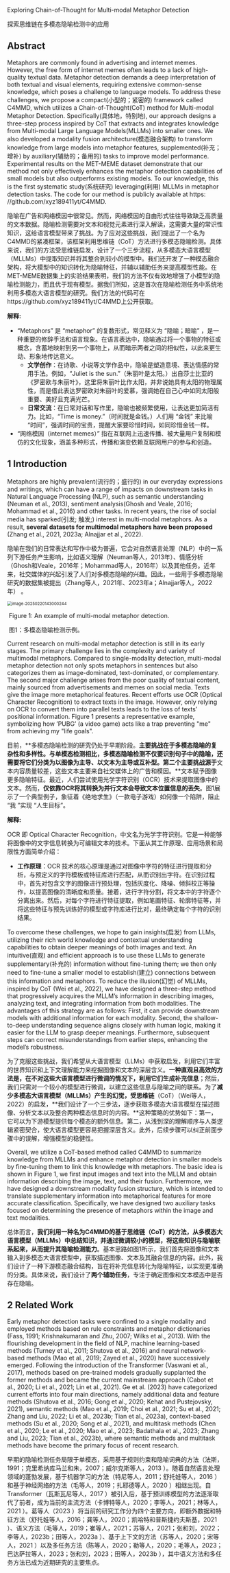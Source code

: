Exploring Chain-of-Thought for Multi-modal Metaphor Detection

探索思维链在多模态隐喻检测中的应用

## Abstract

Metaphors are commonly found in advertising and internet memes. However, the free form of internet memes often leads to a lack of high-quality textual data. Metaphor detection demands a deep interpretation of both textual and visual elements, requiring extensive common-sense knowledge, which poses a challenge to language models. To address these challenges, we propose a compact(小型的；紧密的) framework called C4MMD, which utilizes a Chain-of-Thought(CoT) method for Multi-modal Metaphor Detection. Specifically(具体地，特别地), our approach designs a three-step process inspired by CoT that extracts and integrates knowledge from Multi-modal Large Language Models(MLLMs) into smaller ones. We also developed a modality fusion architecture(模态融合架构) to transform knowledge from large models into metaphor features, supplemented(补充；增补) by auxiliary(辅助的；备用的) tasks to improve model performance. Experimental results on the MET-MEME dataset demonstrate that our method not only effectively enhances the metaphor detection capabilities of small models but also outperforms existing models. To our knowledge, this is the first systematic study(系统研究) leveraging(利用) MLLMs in metaphor detection tasks. The code for our method is publicly available at https: //github.com/xyz189411yt/C4MMD.

隐喻在广告和网络模因中很常见。然而，网络模因的自由形式往往导致缺乏高质量的文本数据。隐喻检测需要对文本和视觉元素进行深入解读，这需要大量的常识性知识，这给语言模型带来了挑战。为了应对这些挑战，我们提出了一个名为C4MMD的紧凑框架，该框架利用思维链（CoT）方法进行多模态隐喻检测。具体来说，我们的方法受思维链启发，设计了一个三步流程，从多模态大语言模型（MLLMs）中提取知识并将其整合到较小的模型中。我们还开发了一种模态融合架构，将大模型中的知识转化为隐喻特征，并辅以辅助任务来提高模型性能。在MET-MEME数据集上的实验结果表明，我们的方法不仅有效地增强了小模型的隐喻检测能力，而且优于现有模型。据我们所知，这是首次在隐喻检测任务中系统地利用多模态大语言模型的研究。我们方法的代码可在https://github.com/xyz189411yt/C4MMD上公开获取。 

**解释:**

- “Metaphors” 是 “metaphor” 的复数形式，常见释义为 “隐喻；暗喻” ，是一种重要的修辞手法和语言现象。在语言表达中，隐喻通过将一个事物的特征或概念，含蓄地映射到另一个事物上，从而暗示两者之间的相似性，以此来更生动、形象地传达意义。
  - **文学创作**：在诗歌、小说等文学作品中，隐喻是塑造意境、表达情感的常用手法。例如，“Juliet is the sun.”（朱丽叶是太阳。）出自莎士比亚的《罗密欧与朱丽叶》，这里将朱丽叶比作太阳，并非说她具有太阳的物理属性，而是借此表达罗密欧对朱丽叶的爱慕，强调她在自己心中如同太阳般重要、美好且充满光芒。
  - **日常交流**：在日常对话和写作里，隐喻也被频繁使用，让表达更加简洁有力。比如，“Time is money.”（时间就是金钱。）人们用 “金钱” 来比喻 “时间”，强调时间的宝贵，提醒大家要珍惜时间，如同珍惜金钱一样。
- “网络模因（internet memes）” 指在互联网上迅速传播、被大量用户复制和模仿的文化现象，涵盖多种形式，传播和演变依赖互联网用户的参与和创造。

## 1 Introduction

Metaphors are highly prevalent(流行的；盛行的) in our everyday expressions and writings, which can have a range of impacts on downstream tasks in Natural Language Processing (NLP), such as semantic understanding (Neuman et al., 2013), sentiment analysis(Ghosh and Veale, 2016; Mohammad et al., 2016) and other tasks. In recent years, the rise of social media has sparked(引发; 触发;) interest in multi-modal metaphors. As a result, **several datasets for multimodal metaphors have been proposed** (Zhang et al., 2021, 2023a; Alnajjar et al., 2022).

隐喻在我们的日常表达和写作中极为普遍，它会对自然语言处理（NLP）中的一系列下游任务产生影响，比如语义理解（Neuman等人，2013年）、情感分析（Ghosh和Veale，2016年；Mohammad等人，2016年）以及其他任务。近年来，社交媒体的兴起引发了人们对多模态隐喻的兴趣。因此，一些用于多模态隐喻研究的数据集被提出（Zhang等人，2021年、2023年a；Alnajjar等人，2022年） 。 

<img src="https://gitee.com/zhang-junjie123/picture/raw/master/image/20250220143259781.png" alt="image-20250220143000244" style="zoom:67%;" />

​														Figure 1: An example of multi-modal metaphor detection.

​														图1：多模态隐喻检测示例。

Current research on multi-modal metaphor detection is still in its early stages. The primary challenge lies in the complexity and variety of multimodal metaphors. Compared to single-modality detection, multi-modal metaphor detection not only spots metaphors in sentences but also categorizes them as image-dominated, text-dominated, or complementary. The second major challenge arises from the poor quality of textual content, mainly sourced from advertisements and memes on social media. Texts give the image more metaphorical features. Recent efforts use OCR (Optical Character Recognition) to extract texts in the image. However, only relying on OCR to convert them into parallel texts leads to the loss of texts’ positional information. Figure 1 presents a representative example, symbolizing how ’PUBG’ (a video game) acts like a trap preventing "me" from achieving my "life goals".

目前，**多模态隐喻检测的研究仍处于早期阶段。**主要挑战在于多模态隐喻的复杂性和多样性。**与单模态检测相比，多模态隐喻检测不仅要识别句子中的隐喻，还需要将它们分类为以图像为主导、以文本为主导或互补型**。第二个主要挑战源于**文本内容质量较差，这些文本主要来自社交媒体上的广告和模因。**文本赋予图像更多隐喻特征。最近，人们尝试使用光学字符识别（OCR）技术来提取图像中的文本。然而，**仅依靠OCR将其转换为并行文本会导致文本位置信息的丢失**。图1展示了一个典型例子，象征着《绝地求生》（一款电子游戏）如何像一个陷阱，阻止 “我 ”实现 “人生目标”。 

**解释:**

OCR 即 Optical Character Recognition，中文名为光学字符识别。它是一种能够将图像中的文字信息转换为可编辑文本的技术。下面从其工作原理、应用场景和局限性方面简单介绍：

- **工作原理**：OCR 技术的核心原理是通过对图像中字符的特征进行提取和分析，与预定义的字符模板或特征库进行匹配，从而识别出字符。在识别过程中，首先对包含文字的图像进行预处理，包括灰度化、降噪、倾斜校正等操作，以提高图像的清晰度和质量。接着，进行字符分割，将文本中的字符逐个分离出来。然后，对每个字符进行特征提取，例如笔画特征、轮廓特征等，并将这些特征与预先训练好的模型或字符库进行比对，最终确定每个字符的识别结果。

To overcome these challenges, we hope to gain insights(启发) from LLMs, utilizing their rich world knowledge and contextual understanding capabilities to obtain deeper meanings of both images and text. An intuitive(直观) and efficient approach is to use these LLMs to generate supplementary(补充的) information without fine-tuning them; we then only need to fine-tune a smaller model to establish(建立) connections between this information and metaphors. To reduce the illusion(幻觉) of MLLMs, inspired by CoT (Wei et al., 2022), we have designed a three-step method that progressively acquires the MLLM’s information in describing images, analyzing text, and integrating information from both modalities. The advantages of this strategy are as follows: First, it can provide downstream models with additional information for each modality. Second, the shallow-to-deep understanding sequence aligns closely with human logic, making it easier for the LLM to grasp deeper meanings. Furthermore, subsequent steps can correct misunderstandings from earlier steps, enhancing the model’s robustness.

为了克服这些挑战，我们希望从大语言模型（LLMs）中获取启发，利用它们丰富的世界知识和上下文理解能力来挖掘图像和文本的深层含义。**一种直观且高效的方法是，在不对这些大语言模型进行微调的情况下，利用它们生成补充信息**；然后，我们只需对一个较小的模型进行微调，以建立这些信息与隐喻之间的联系。为了**减少多模态大语言模型（MLLMs）产生的幻觉，受思维链**（CoT）（Wei等人，2022）的启发，**我们设计了一个三步法，逐步获取多模态大语言模型在描述图像、分析文本以及整合两种模态信息时的内容。**这种策略的优势如下：第一，它可以为下游模型提供每个模态的额外信息。第二，从浅到深的理解顺序与人类逻辑紧密契合，使大语言模型更容易把握深层含义。此外，后续步骤可以纠正前面步骤中的误解，增强模型的稳健性。 



Overall, we utilize a CoT-based method called C4MMD to summarize knowledge from MLLMs and enhance metaphor detection in smaller models by fine-tuning them to link this knowledge with metaphors. The basic idea is shown in Figure 1, we first input images and text into the MLLM and obtain information describing the image, text, and their fusion. Furthermore, we have designed a downstream modality fusion structure, which is intended to translate supplementary information into metaphorical features for more accurate classification. Specifically, we have designed two auxiliary tasks focused on determining the presence of metaphors within the image and text modalities.

总体而言，**我们利用一种名为C4MMD的基于思维链（CoT）的方法，从多模态大语言模型（MLLMs）中总结知识，并通过微调较小的模型，将这些知识与隐喻联系起来，从而提升其隐喻检测能力**。基本思路如图1所示，我们首先将图像和文本输入到多模态大语言模型中，获取描述图像、文本及其融合信息的内容。此外，我们设计了一种下游模态融合结构，旨在将补充信息转化为隐喻特征，以实现更准确的分类。具体来说，我们设计了**两个辅助任务**，专注于确定图像和文本模态中是否存在隐喻。 

## 2 Related Work

Early metaphor detection tasks were confined to a single modality and employed methods based on rule constraints and metaphor dictionaries (Fass, 1991; Krishnakumaran and Zhu, 2007; Wilks et al., 2013). With the flourishing development in the field of NLP, machine learning-based methods (Turney et al., 2011; Shutova et al., 2016) and neural network-based methods (Mao et al., 2019; Zayed et al., 2020) have successively emerged. Following the introduction of the Transformer (Vaswani et al., 2017), methods based on pre-trained models gradually supplanted the former methods and became the current mainstream approach (Cabot et al., 2020; Li et al., 2021; Lin et al., 2021). Ge et al. (2023) have categorized current efforts into four main directions, namely additional data and feature methods (Shutova et al., 2016; Gong et al., 2020; Kehat and Pustejovsky, 2021), semantic methods (Mao et al., 2019; Choi et al., 2021; Su et al., 2021; Zhang and Liu, 2022; Li et al., 2023b; Tian et al., 2023a), context-based methods (Su et al., 2020; Song et al., 2021), and multitask methods (Chen et al., 2020; Le et al., 2020; Mao et al., 2023; Badathala et al., 2023; Zhang and Liu, 2023; Tian et al., 2023b), where semantic methods and multitask methods have become the primary focus of recent research.

早期的隐喻检测任务局限于单模态，采用基于规则约束和隐喻词典的方法（法斯，1991；克里希纳库马兰和朱，2007；威尔克斯等人，2013 ）。随着自然语言处理领域的蓬勃发展，基于机器学习的方法（特尼等人，2011；舒托娃等人，2016 ）和基于神经网络的方法（毛等人，2019；扎耶德等人，2020 ）相继出现。自Transformer（瓦斯瓦尼等人，2017 ）被引入后，基于预训练模型的方法逐渐取代了前者，成为当前的主流方法（卡博特等人，2020；李等人，2021；林等人，2021 ）。葛等人（2023 ）将当前的研究工作分为四个主要方向，即额外数据和特征方法（舒托娃等人，2016；龚等人，2020；凯哈特和普斯捷约夫斯基，2021 ）、语义方法（毛等人，2019；崔等人，2021；苏等人，2021；张和刘，2022；李等人，2023b；田等人，2023a ）、基于上下文的方法（苏等人，2020；宋等人，2021 ）以及多任务方法（陈等人，2020；勒等人，2020；毛等人，2023；巴达萨拉等人，2023；张和刘，2023；田等人，2023b ），其中语义方法和多任务方法已成为近期研究的主要焦点。 